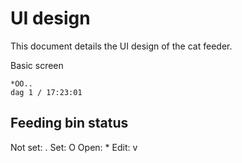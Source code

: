 # UI design
This document details the UI design of the cat feeder.

Basic screen
```
*OO.. 
dag 1 / 17:23:01
```

## Feeding bin status
Not set: .
Set: O
Open: *
Edit: v